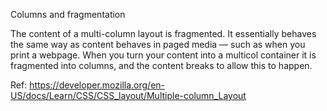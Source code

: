 Columns and fragmentation

The content of a multi-column layout is fragmented. It essentially behaves the same way as content behaves in paged media — such as when you print a webpage. When you turn your content into a multicol container it is fragmented into columns, and the content breaks to allow this to happen.

Ref: https://developer.mozilla.org/en-US/docs/Learn/CSS/CSS_layout/Multiple-column_Layout
